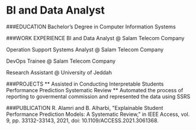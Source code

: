 # BI and Data Analyst


###EDUCATION
Bachelor’s Degree in Computer Information Systems


###WORK EXPERIENCE
BI and Data Analyst @ Salam Telecom Company

Operation Support Systems Analyst @ Salam Telecom Company

DevOps Trainee @ Salam Telecom Company

Research Assistant @ University of Jeddah


###PROJECTS
** Assisted in Conducting Interpretable Students Performance Prediction Systematic Review
** Automated the process of reporting to govermental commission and represented the data using SSRS


###PUBLICATION
R. Alamri and B. Alharbi, "Explainable Student Performance Prediction Models: A Systematic Review," in IEEE Access, vol. 9, pp. 33132-33143, 2021, doi: 10.1109/ACCESS.2021.3061368.
